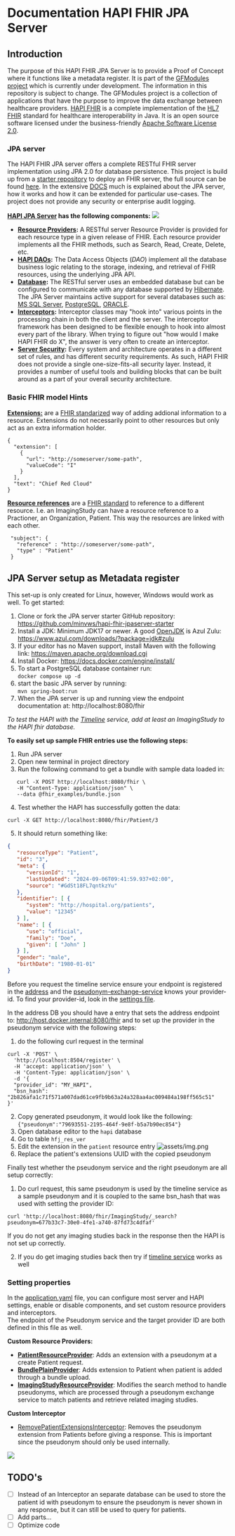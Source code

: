 # Documentation HAPI FHIR JPA Server

## Introduction
The purpose of this HAPI FHIR JPA Server is to provide a Proof of Concept where
it functions like a metadata register. It is part of the [GFModules project](https://github.com/minvws/gfmodules-coordination) which is currently under development.
The information in this repository is subject to change. The GFModules project is a collection of applications that
have the purpose to improve the data exchange between healthcare providers. [HAPI FHIR](https://hapifhir.io/) is a complete implementation 
of the [HL7 FHIR](https://www.hl7.org/fhir/) standard for healthcare interoperability in Java. It is an open 
source software licensed under the business-friendly [Apache Software License 2.0](https://www.apache.org/licenses/LICENSE-2.0).


### JPA server
The HAPI FHIR JPA server offers a complete RESTful FHIR server implementation using JPA 2.0 for database persistence. This project is build up from a [starter repository](https://github.com/hapifhir/hapi-fhir-jpaserver-starter) to deploy an FHIR server, the full source can be found [here](https://github.com/hapifhir/hapi-fhir).
In the extensive [DOCS](https://hapifhir.io/hapi-fhir/docs/getting_started/introduction.html) much is explained about the JPA server, how it works and how it can be extended for particular use-cases. The project does not provide any security or enterprise audit logging.

**[HAPI JPA Server](https://hapifhir.io/hapi-fhir/docs/server_jpa/architecture.html) has the following components:** ![](https://lh7-rt.googleusercontent.com/docsz/AD_4nXdL7rKrfOpq7myofkaXeSW-Pv1i7pHQe53rX1v61pa_ls7IC6UL2JIKZ5Xtd8OEB31l3NRfjLBQvSW0qinkDcz-Jw500DjTRkHicwuIv3GzNl6Y3Ldz3mtII8FA-Arq2v1VLKxPWk_HKutRQL6C6j7AU41G?key=flRIJ62mIRWJ10ofPwigtw)
- **[Resource Providers](https://hapifhir.io/hapi-fhir/docs/server_plain/resource_providers.html):** A RESTful server Resource Provider is provided for each resource type in a given release of FHIR. Each resource provider implements all the FHIR methods, such as Search, Read, Create, Delete, etc.
- **[HAPI DAOs](https://hapifhir.io/hapi-fhir/apidocs/hapi-fhir-storage/ca/uhn/fhir/jpa/api/dao/IFhirResourceDao.html):** The Data Access Objects (_DAO_) implement all the database business logic relating to the storage, indexing, and retrieval of FHIR resources, using the underlying JPA API.
- **[Database](https://hapifhir.io/hapi-fhir/docs/server_jpa/database_support.html):** The RESTful server uses an embedded database but can be configured to communicate with any database supported by [Hibernate](https://hibernate.org/orm/). The JPA Server maintains active support for several databases such as: [MS SQL Server](https://www.microsoft.com/en-us/sql-server/sql-server-downloads), [PostgreSQL](https://www.postgresql.org/), [ORACLE](https://www.oracle.com/database/).
- **[Interceptors](https://hapifhir.io/hapi-fhir/docs/interceptors/interceptors.html):** Interceptor classes may "hook into" various points in the processing chain in both the client and the server. The interceptor framework has been designed to be flexible enough to hook into almost every part of the library. When trying to figure out "how would I make HAPI FHIR do X", the answer is very often to create an interceptor.
- **[Server Security](https://hapifhir.io/hapi-fhir/docs/security/introduction.html):** Every system and architecture operates in a different set of rules, and has different security requirements. As such, HAPI FHIR does not provide a single one-size-fits-all security layer. Instead, it provides a number of useful tools and building blocks that can be built around as a part of your overall security architecture.

### Basic FHIR model Hints
**[Extensions:](https://hapifhir.io/hapi-fhir/docs/model/profiles_and_extensions.html)** are a [FHIR standarized](https://www.hl7.org/fhir/extensibility.html) way of adding addional information to a resource. Extensions do not necessarily point to other resources but only act as an extra information holder.
```
{
  "extension": [
    {
      "url": "http://someserver/some-path",
      "valueCode": "I"
    }
  ],
  "text": "Chief Red Cloud"
}
```
**[Resource references](https://hapifhir.io/hapi-fhir/docs/model/working_with_resources.html)** are a [FHIR standard](https://www.hl7.org/fhir/references.html) to reference to a different resource. I.e. an ImagingStudy can have a resource reference to a Practioner, an Organization, Patient. This way the resources are linked with each other.
```
 "subject": {
   "reference" : "http://someserver/some-path",
   "type" : "Patient"
 }
```

## JPA Server setup as Metadata register
This set-up is only created for Linux, however, Windows would work as well.
To get started:
1. Clone or fork the JPA server starter GitHub repository: https://github.com/minvws/hapi-fhir-jpaserver-starter
2. Install a JDK: Minimum JDK17 or newer. A good [OpenJDK](https://openjdk.org/) is Azul Zulu: https://www.azul.com/downloads/?package=jdk#zulu
3. If your editor has no Maven support, install Maven with the following link: https://maven.apache.org/download.cgi
4. Install Docker: https://docs.docker.com/engine/install/
5. To start a PostgreSQL database container run: \
   `docker compose up -d`
6. start the basic JPA server by running: \
   `mvn spring-boot:run`
7. When the JPA server is up and running view the endpoint documentation at: http://localhost:8080/fhir


_To test the HAPI with the [Timeline](https://github.com/minvws/nl-irealisatie-zmodules-pgo-demo) service,
add at least an ImagingStudy to the HAPI fhir database._

**To easily set up sample FHIR entries use the following steps:**
1. Run JPA server
2. Open new terminal in project directory
3. Run the following command to get a bundle with sample data loaded in:

```curl
   curl -X POST http://localhost:8080/fhir \
   -H "Content-Type: application/json" \
   --data @fhir_examples/bundle.json
```

4. Test whether the HAPI has successfully gotten the data:

```curl 
curl -X GET http://localhost:8080/fhir/Patient/3
```

5. It should return something like:
```json
{
   "resourceType": "Patient",
   "id": "3",
   "meta": {
      "versionId": "1",
      "lastUpdated": "2024-09-06T09:41:59.937+02:00",
      "source": "#GdSt18FL7qntkzYu"
   },
   "identifier": [ {
      "system": "http://hospital.org/patients",
      "value": "12345"
   } ],
   "name": [ {
      "use": "official",
      "family": "Doe",
      "given": [ "John" ]
   } ],
   "gender": "male",
   "birthDate": "1980-01-01"
}
```

Before you request the timeline service ensure your endpoint is registered in the [address](https://github.com/minvws/nl-irealisatie-zmodules-addressing-register) and
the [pseudonym-exchange-service](https://github.com/minvws/nl-irealisatie-zmodules-pseudonym-service) knows your provider-id.
To find your provider-id, look in the [settings file](src/main/resources/application.yaml).

In the address DB you should have a entry that sets the address endpoint to: http://host.docker.internal:8080/fhir
and to set up the provider in the pseudonym service with the following steps:
1. do the following curl request in the terminal
```curl
curl -X 'POST' \
  'http://localhost:8504/register' \
  -H 'accept: application/json' \
  -H 'Content-Type: application/json' \
  -d '{
  "provider_id": "MY_HAPI",
  "bsn_hash": "2b826afa1c71f571a007dad61ce9fb9b63a24a328aa4ac009484a198ff565c51"
}'
```
2. Copy generated pseudonym, it would look like the following:
```{"pseudonym":"79693551-2195-464f-9e8f-b5a7b90ec854"}```
3. Open database editor to the `hapi` database
4. Go to table `hfj_res_ver`
5. Edit the extension in the `patient` resource entry
![assets/img.png](assets/img.png)
6. Replace the patient's extensions UUID with the copied pseudonym

Finally test whether the pseudonym service and the right pseudonym are all setup correctly:
1. Do curl request, this same pseudonym is used by the timeline service as a sample pseudonym and it is coupled to the same bsn_hash that was used with setting the provider ID:
```curl
curl 'http://localhost:8080/fhir/ImagingStudy/_search?pseudonym=677b33c7-30e0-4fe1-a740-87fd73c4dfaf'
```
If you do not get any imaging studies back in the response then the HAPI is not set up correctly. 

2. If you do get imaging studies back then try if [timeline service](http://localhost:8500/) works as well

### Setting properties
In the [application.yaml](src/main/resources/application.yaml) file, you can configure most server and HAPI settings, enable or disable components, and set custom resource providers and interceptors.  
The endpoint of the Pseudonym service and the target provider ID are both defined in this file as well.

**Custom Resource Providers:**
- **[PatientResourceProvider](src/main/java/ca/uhn/fhir/jpa/starter/ResourceProvider/PatientResourceProvider.java)**: Adds an extension with a pseudonym at a create Patient request.
- **[BundlePlainProvider](src/main/java/ca/uhn/fhir/jpa/starter/ResourceProvider/BundlePlainProvider.java)**: Adds extension to Patient when patient is added through a bundle upload.
- **[ImagingStudyResourceProvider](src/main/java/ca/uhn/fhir/jpa/starter/ResourceProvider/ImagingStudyResourceProvider.java)**: Modifies the search method to handle pseudonyms, which are processed through a pseudonym exchange service to match patients and retrieve related imaging studies.

**Custom Interceptor**
- [RemovePatientExtensionsInterceptor](src/main/java/ca/uhn/fhir/jpa/starter/Interceptors/RemovePatientExtensionsInterceptor.java): Removes the pseudonym extension from Patients before giving a response. This is important since the pseudonym should only be used internally.

![](https://public.images.stashpad.live/wuSV7B9TYtAjBQB0Woh2v03a)

## TODO's
- [ ] Instead of an Interceptor an separate database can be used to store the patient id with pseudonym to ensure the pseudonym is never shown in any response, but it can still be used to query for patients.
- [ ] Add parts...
- [ ] Optimize code